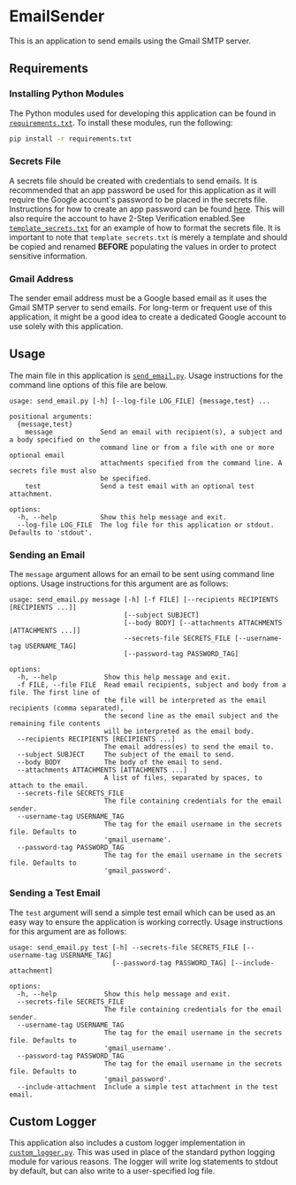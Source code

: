 # EmailSender
This is an application to send emails using the Gmail SMTP server.

## Requirements

### Installing Python Modules

The Python modules used for developing this application can be found in [`requirements.txt`](requirements.txt). To install these modules, run the following:

```bash
pip install -r requirements.txt
```

### Secrets File

A secrets file should be created with credentials to send emails. It is recommended that an app password be used for this application as it will require the Google account's password to be placed in the secrets file. Instructions for how to create an app password can be found [here](https://support.google.com/accounts/answer/185833?hl=en&sjid=12652931280380728633-NA). This will also require the account to have 2-Step Verification enabled.See [`template_secrets.txt`](template_secrets.txt) for an example of how to format the secrets file. It is important to note that `template_secrets.txt` is merely a template and should be copied and renamed **BEFORE** populating the values in order to protect sensitive information.

### Gmail Address

The sender email address must be a Google based email as it uses the Gmail SMTP server to send emails. For long-term or frequent use of this application, it might be a good idea to create a dedicated Google account to use solely with this application.

## Usage

The main file in this application is [`send_email.py`](send_email.py). Usage instructions for the command line options of this file are below.

```
usage: send_email.py [-h] [--log-file LOG_FILE] {message,test} ...

positional arguments:
  {message,test}
    message            Send an email with recipient(s), a subject and a body specified on the
                       command line or from a file with one or more optional email 
                       attachments specified from the command line. A secrets file must also 
                       be specified.
    test               Send a test email with an optional test attachment.

options:
  -h, --help           Show this help message and exit.
  --log-file LOG_FILE  The log file for this application or stdout. Defaults to 'stdout'.
```

### Sending an Email

The `message` argument allows for an email to be sent using command line options. Usage instructions for this argument are as follows:

```
usage: send_email.py message [-h] [-f FILE] [--recipients RECIPIENTS [RECIPIENTS ...]] 
                             [--subject SUBJECT]
                             [--body BODY] [--attachments ATTACHMENTS [ATTACHMENTS ...]] 
                             --secrets-file SECRETS_FILE [--username-tag USERNAME_TAG] 
                             [--password-tag PASSWORD_TAG]

options:
  -h, --help            Show this help message and exit.
  -f FILE, --file FILE  Read email recipients, subject and body from a file. The first line of
                        the file will be interpreted as the email recipients (comma separated),
                        the second line as the email subject and the remaining file contents
                        will be interpreted as the email body.
  --recipients RECIPIENTS [RECIPIENTS ...]
                        The email address(es) to send the email to.
  --subject SUBJECT     The subject of the email to send.
  --body BODY           The body of the email to send.
  --attachments ATTACHMENTS [ATTACHMENTS ...]
                        A list of files, separated by spaces, to attach to the email.
  --secrets-file SECRETS_FILE
                        The file containing credentials for the email sender.
  --username-tag USERNAME_TAG
                        The tag for the email username in the secrets file. Defaults to 
                        'gmail_username'.
  --password-tag PASSWORD_TAG
                        The tag for the email username in the secrets file. Defaults to 
                        'gmail_password'.
```

### Sending a Test Email

The `test` argument will send a simple test email which can be used as an easy way to ensure the application is working correctly. Usage instructions for this argument are as follows:

```
usage: send_email.py test [-h] --secrets-file SECRETS_FILE [--username-tag USERNAME_TAG] 
                          [--password-tag PASSWORD_TAG] [--include-attachment]

options:
  -h, --help            Show this help message and exit.
  --secrets-file SECRETS_FILE
                        The file containing credentials for the email sender.
  --username-tag USERNAME_TAG
                        The tag for the email username in the secrets file. Defaults to 
                        'gmail_username'.
  --password-tag PASSWORD_TAG
                        The tag for the email username in the secrets file. Defaults to 
                        'gmail_password'.
  --include-attachment  Include a simple test attachment in the test email.
```

## Custom Logger

This application also includes a custom logger implementation in [`custom_logger.py`](custom_logger.py). This was used in place of the standard python logging module for various reasons. The logger will write log statements to stdout by default, but can also write to a user-specified log file.

